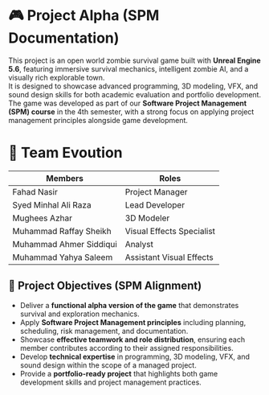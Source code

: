 # 🎮 Project Alpha (SPM Documentation)

This project is an open world zombie survival game built with **Unreal Engine 5.6**, featuring immersive survival mechanics, intelligent zombie AI, and a visually rich explorable town.  
It is designed to showcase advanced programming, 3D modeling, VFX, and sound design skills for both academic evaluation and portfolio development.  
The game was developed as part of our **Software Project Management (SPM) course** in the 4th semester, with a strong focus on applying project management principles alongside game development.  

# 🤝 Team Evoution
| Members                      |        Roles             | 
|------------------------------|--------------------------|
| Fahad Nasir                  | Project Manager          | 
| Syed Minhal Ali Raza         | Lead Developer           | 
| Mughees Azhar                | 3D Modeler               |
| Muhammad Raffay Sheikh       | Visual Effects Specialist| 
| Muhammad Ahmer Siddiqui      | Analyst                  | 
| Muhammad Yahya Saleem        |Assistant Visual Effects  |

## 🎯 Project Objectives (SPM Alignment)

- Deliver a **functional alpha version of the game** that demonstrates survival and exploration mechanics.  
- Apply **Software Project Management principles** including planning, scheduling, risk management, and documentation.  
- Showcase **effective teamwork and role distribution**, ensuring each member contributes according to their assigned responsibilities.  
- Develop **technical expertise** in programming, 3D modeling, VFX, and sound design within the scope of a managed project.  
- Provide a **portfolio-ready project** that highlights both game development skills and project management practices.  

